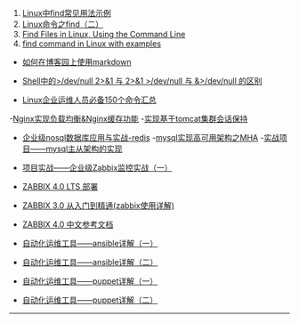 1. [Linux中find常见用法示例](https://www.cnblogs.com/yorkyang/p/6294894.html)
2. [Linux命令之find（二）](http://www.mamicode.com/info-detail-913615.html)
3. [Find Files in Linux, Using the Command Line](https://www.linode.com/docs/tools-reference/tools/find-files-in-linux-using-the-command-line/)
4. [find command in Linux with examples](https://www.geeksforgeeks.org/find-command-in-linux-with-examples/)

- [如何在博客园上使用markdown](http://www.mamicode.com/info-detail-2241799.html)
- [Shell中的>/dev/null 2>&1 与 2>&1 >/dev/null 与 &>/dev/null 的区别](https://www.cnblogs.com/liaojie970/p/7856749.html)

- [Linux企业运维人员必备150个命令汇总](https://www.cnblogs.com/keerya/p/8119597.html)

-[Nginx实现负载均衡&Nginx缓存功能](https://www.cnblogs.com/keerya/p/7819842.html)
-[实现基于tomcat集群会话保持](https://www.cnblogs.com/keerya/p/7899830.html)


- [企业级nosql数据库应用与实战-redis](https://www.cnblogs.com/keerya/p/8127716.html)
-[mysql实现高可用架构之MHA](https://www.cnblogs.com/keerya/p/7883766.html)
-[实战项目——mysql主从架构的实现](https://www.cnblogs.com/keerya/p/7873502.html)

- [项目实战——企业级Zabbix监控实战（一）](https://www.cnblogs.com/keerya/p/7953695.html)
- [ZABBIX 4.0 LTS 部署](https://www.cnblogs.com/clsn/p/10584106.html)
- [ZABBIX 3.0 从入门到精通(zabbix使用详解)](https://www.cnblogs.com/clsn/p/7885990.html)
- [ZABBIX 4.0 中文参考文档](https://www.zabbix.com/documentation/4.0/zh/manual)

- [自动化运维工具——ansible详解（一）](https://www.cnblogs.com/keerya/p/7987886.html)
- [自动化运维工具——ansible详解（二）](https://www.cnblogs.com/keerya/p/8004566.html)
- [自动化运维工具——puppet详解（一）](https://www.cnblogs.com/keerya/p/8040071.html)
- [自动化运维工具——puppet详解（二）](https://www.cnblogs.com/keerya/p/8087675.html)


[]()
****
```
```
